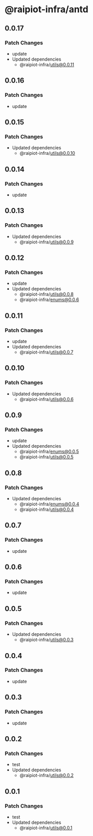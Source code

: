 # @raipiot-infra/antd

## 0.0.17

### Patch Changes

- update
- Updated dependencies
  - @raipiot-infra/utils@0.0.11

## 0.0.16

### Patch Changes

- update

## 0.0.15

### Patch Changes

- Updated dependencies
  - @raipiot-infra/utils@0.0.10

## 0.0.14

### Patch Changes

- update

## 0.0.13

### Patch Changes

- Updated dependencies
  - @raipiot-infra/utils@0.0.9

## 0.0.12

### Patch Changes

- update
- Updated dependencies
  - @raipiot-infra/utils@0.0.8
  - @raipiot-infra/enums@0.0.6

## 0.0.11

### Patch Changes

- update
- Updated dependencies
  - @raipiot-infra/utils@0.0.7

## 0.0.10

### Patch Changes

- Updated dependencies
  - @raipiot-infra/utils@0.0.6

## 0.0.9

### Patch Changes

- update
- Updated dependencies
  - @raipiot-infra/enums@0.0.5
  - @raipiot-infra/utils@0.0.5

## 0.0.8

### Patch Changes

- Updated dependencies
  - @raipiot-infra/enums@0.0.4
  - @raipiot-infra/utils@0.0.4

## 0.0.7

### Patch Changes

- update

## 0.0.6

### Patch Changes

- update

## 0.0.5

### Patch Changes

- Updated dependencies
  - @raipiot-infra/utils@0.0.3

## 0.0.4

### Patch Changes

- update

## 0.0.3

### Patch Changes

- update

## 0.0.2

### Patch Changes

- test
- Updated dependencies
  - @raipiot-infra/utils@0.0.2

## 0.0.1

### Patch Changes

- test
- Updated dependencies
  - @raipiot-infra/utils@0.0.1
